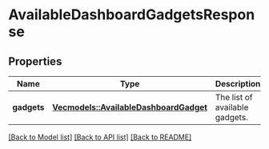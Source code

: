 # AvailableDashboardGadgetsResponse

## Properties

Name | Type | Description | Notes
------------ | ------------- | ------------- | -------------
**gadgets** | [**Vec<models::AvailableDashboardGadget>**](AvailableDashboardGadget.md) | The list of available gadgets. | [readonly]

[[Back to Model list]](../README.md#documentation-for-models) [[Back to API list]](../README.md#documentation-for-api-endpoints) [[Back to README]](../README.md)


